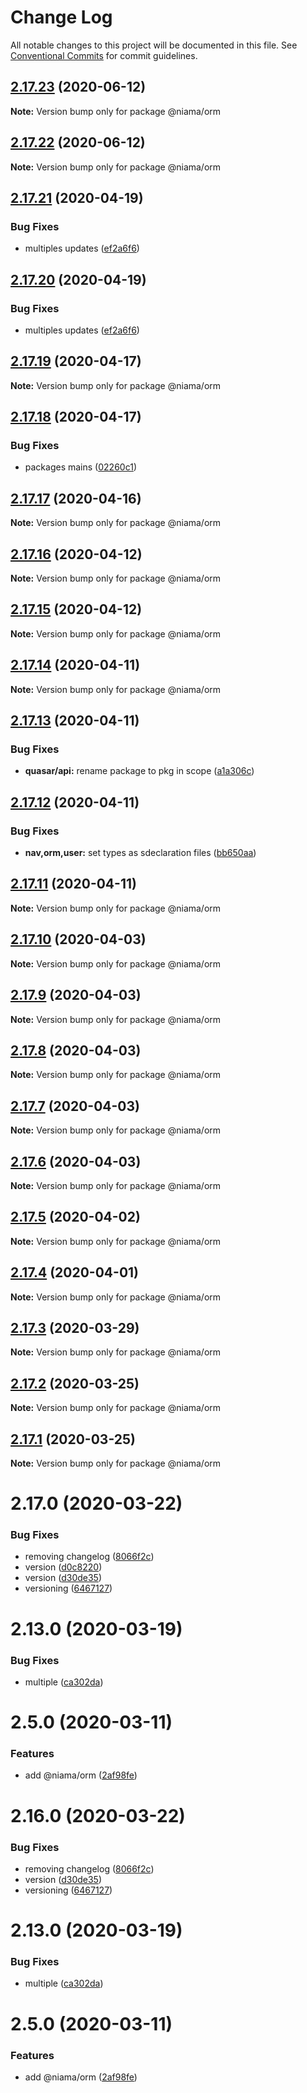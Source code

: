 # Change Log

All notable changes to this project will be documented in this file.
See [Conventional Commits](https://conventionalcommits.org) for commit guidelines.

## [2.17.23](https://github.com/niama-strategies/niama/compare/@niama/orm@2.17.21...@niama/orm@2.17.23) (2020-06-12)

**Note:** Version bump only for package @niama/orm





## [2.17.22](https://github.com/niama-strategies/niama/compare/@niama/orm@2.17.21...@niama/orm@2.17.22) (2020-06-12)

**Note:** Version bump only for package @niama/orm





## [2.17.21](https://github.com/niama-strategies/niama/compare/@niama/orm@2.17.19...@niama/orm@2.17.21) (2020-04-19)


### Bug Fixes

* multiples updates ([ef2a6f6](https://github.com/niama-strategies/niama/commit/ef2a6f6f3a2be38cc5aeefe7ad641d61d96dabe4))





## [2.17.20](https://github.com/niama-strategies/niama/compare/@niama/orm@2.17.19...@niama/orm@2.17.20) (2020-04-19)


### Bug Fixes

* multiples updates ([ef2a6f6](https://github.com/niama-strategies/niama/commit/ef2a6f6f3a2be38cc5aeefe7ad641d61d96dabe4))





## [2.17.19](https://github.com/niama-strategies/niama/compare/@niama/orm@2.17.18...@niama/orm@2.17.19) (2020-04-17)

**Note:** Version bump only for package @niama/orm





## [2.17.18](https://github.com/niama-strategies/niama/compare/@niama/orm@2.17.17...@niama/orm@2.17.18) (2020-04-17)


### Bug Fixes

* packages mains ([02260c1](https://github.com/niama-strategies/niama/commit/02260c19823836b0f3234a330ed25406d8b127a1))





## [2.17.17](https://github.com/niama-strategies/niama/compare/@niama/orm@2.17.16...@niama/orm@2.17.17) (2020-04-16)

**Note:** Version bump only for package @niama/orm





## [2.17.16](https://github.com/niama-strategies/niama/compare/@niama/orm@2.17.15...@niama/orm@2.17.16) (2020-04-12)

**Note:** Version bump only for package @niama/orm





## [2.17.15](https://github.com/niama-strategies/niama/compare/@niama/orm@2.17.14...@niama/orm@2.17.15) (2020-04-12)

**Note:** Version bump only for package @niama/orm





## [2.17.14](https://github.com/niama-strategies/niama/compare/@niama/orm@2.17.13...@niama/orm@2.17.14) (2020-04-11)

**Note:** Version bump only for package @niama/orm





## [2.17.13](https://github.com/niama-strategies/niama/compare/@niama/orm@2.17.12...@niama/orm@2.17.13) (2020-04-11)


### Bug Fixes

* **quasar/api:** rename package to pkg in scope ([a1a306c](https://github.com/niama-strategies/niama/commit/a1a306c6adca13636472f2d9f677621e8d6bed1f))





## [2.17.12](https://github.com/niama-strategies/niama/compare/@niama/orm@2.17.11...@niama/orm@2.17.12) (2020-04-11)


### Bug Fixes

* **nav,orm,user:** set types as sdeclaration files ([bb650aa](https://github.com/niama-strategies/niama/commit/bb650aaed9dfdeb03ed94c15d28cbdf6afa8c614))





## [2.17.11](https://github.com/niama-strategies/niama/compare/@niama/orm@2.17.10...@niama/orm@2.17.11) (2020-04-11)

**Note:** Version bump only for package @niama/orm





## [2.17.10](https://github.com/niama-strategies/niama/compare/@niama/orm@2.17.9...@niama/orm@2.17.10) (2020-04-03)

**Note:** Version bump only for package @niama/orm





## [2.17.9](https://github.com/niama-strategies/niama/compare/@niama/orm@2.17.8...@niama/orm@2.17.9) (2020-04-03)

**Note:** Version bump only for package @niama/orm





## [2.17.8](https://github.com/niama-strategies/niama/compare/@niama/orm@2.17.7...@niama/orm@2.17.8) (2020-04-03)

**Note:** Version bump only for package @niama/orm





## [2.17.7](https://github.com/niama-strategies/niama/compare/@niama/orm@2.17.6...@niama/orm@2.17.7) (2020-04-03)

**Note:** Version bump only for package @niama/orm





## [2.17.6](https://github.com/niama-strategies/niama/compare/@niama/orm@2.17.5...@niama/orm@2.17.6) (2020-04-03)

**Note:** Version bump only for package @niama/orm





## [2.17.5](https://github.com/niama-strategies/niama/compare/@niama/orm@2.17.4...@niama/orm@2.17.5) (2020-04-02)

**Note:** Version bump only for package @niama/orm





## [2.17.4](https://github.com/niama-strategies/niama/compare/@niama/orm@2.17.3...@niama/orm@2.17.4) (2020-04-01)

**Note:** Version bump only for package @niama/orm





## [2.17.3](https://github.com/niama-strategies/niama/compare/@niama/orm@2.17.2...@niama/orm@2.17.3) (2020-03-29)

**Note:** Version bump only for package @niama/orm





## [2.17.2](https://github.com/niama-strategies/niama/compare/@niama/orm@2.17.1...@niama/orm@2.17.2) (2020-03-25)

**Note:** Version bump only for package @niama/orm





## [2.17.1](https://github.com/niama-strategies/niama/compare/@niama/orm@2.17.0...@niama/orm@2.17.1) (2020-03-25)

**Note:** Version bump only for package @niama/orm





# 2.17.0 (2020-03-22)


### Bug Fixes

* removing changelog ([8066f2c](https://github.com/niama-strategies/niama/commit/8066f2c143a8e93600d5dab4ab313501e81f7a82))
* version ([d0c8220](https://github.com/niama-strategies/niama/commit/d0c822081680fe0106ebe9b8dd30ce769d102759))
* version ([d30de35](https://github.com/niama-strategies/niama/commit/d30de355da29ccd03916cddcd532e543e5906d0d))
* versioning ([6467127](https://github.com/niama-strategies/niama/commit/6467127550c6c1bfbc0d43ab4d83906695d9d732))



# 2.13.0 (2020-03-19)


### Bug Fixes

* multiple ([ca302da](https://github.com/niama-strategies/niama/commit/ca302da3ce4d56964595287d74e7f1d1761451f1))



# 2.5.0 (2020-03-11)


### Features

* add @niama/orm ([2af98fe](https://github.com/niama-strategies/niama/commit/2af98feb5fa6cc636c0415f4aecac6d0be5bc124))





# 2.16.0 (2020-03-22)


### Bug Fixes

* removing changelog ([8066f2c](https://github.com/niama-strategies/niama/commit/8066f2c143a8e93600d5dab4ab313501e81f7a82))
* version ([d30de35](https://github.com/niama-strategies/niama/commit/d30de355da29ccd03916cddcd532e543e5906d0d))
* versioning ([6467127](https://github.com/niama-strategies/niama/commit/6467127550c6c1bfbc0d43ab4d83906695d9d732))



# 2.13.0 (2020-03-19)


### Bug Fixes

* multiple ([ca302da](https://github.com/niama-strategies/niama/commit/ca302da3ce4d56964595287d74e7f1d1761451f1))



# 2.5.0 (2020-03-11)


### Features

* add @niama/orm ([2af98fe](https://github.com/niama-strategies/niama/commit/2af98feb5fa6cc636c0415f4aecac6d0be5bc124))
